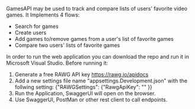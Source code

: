 GamesAPI may be used to track and compare lists of users' favorite video games.
It Implements 4 flows:
- Search for games
- Create users
- Add games to/remove games from a user's list of favorite games
- Compare two users' lists of favorite games

In order to run the web application you can download the repo and run it in Microsoft Visual Studio.
 Before running it:
 1. Generate a free RAWG API key https://rawg.io/apidocs
 2.  Add a new settings file name "appsettings.Development.json" with the follwing setting:
    {"RAWGSettings": {"RawgApiKey": "<key>" }}
 4. Run the Application, SwaggerUI will open on the browser.
 5. Use SwaggerUI, PostMan or other rest client to call endpoints.

 

